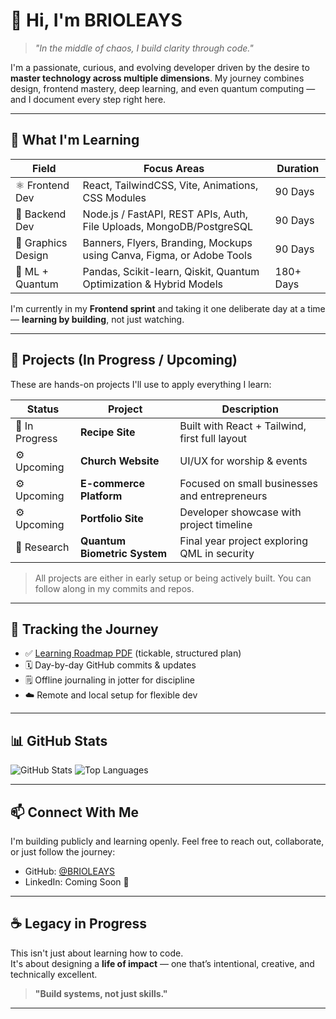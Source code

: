 # 👋 Hi, I'm BRIOLEAYS

> *"In the middle of chaos, I build clarity through code."*

I'm a passionate, curious, and evolving developer driven by the desire to **master technology across multiple dimensions**. My journey combines design, frontend mastery, deep learning, and even quantum computing — and I document every step right here.

---

## 🧠 What I'm Learning

| Field             | Focus Areas                                                                 | Duration      |
|------------------|------------------------------------------------------------------------------|---------------|
| ⚛️ Frontend Dev   | React, TailwindCSS, Vite, Animations, CSS Modules                           | 90 Days       |
| 🧩 Backend Dev    | Node.js / FastAPI, REST APIs, Auth, File Uploads, MongoDB/PostgreSQL        | 90 Days       |
| 🎨 Graphics Design| Banners, Flyers, Branding, Mockups using Canva, Figma, or Adobe Tools       | 90 Days       |
| 🧬 ML + Quantum   | Pandas, Scikit-learn, Qiskit, Quantum Optimization & Hybrid Models           | 180+ Days     |

I'm currently in my **Frontend sprint** and taking it one deliberate day at a time — **learning by building**, not just watching.

---

## 🔨 Projects (In Progress / Upcoming)

These are hands-on projects I'll use to apply everything I learn:

| Status      | Project                     | Description                                      |
|-------------|-----------------------------|--------------------------------------------------|
| 🚧 In Progress | **Recipe Site**             | Built with React + Tailwind, first full layout   |
| ⚙️ Upcoming   | **Church Website**           | UI/UX for worship & events                       |
| ⚙️ Upcoming   | **E-commerce Platform**      | Focused on small businesses and entrepreneurs    |
| ⚙️ Upcoming   | **Portfolio Site**           | Developer showcase with project timeline         |
| 🧪 Research    | **Quantum Biometric System** | Final year project exploring QML in security     |

> All projects are either in early setup or being actively built. You can follow along in my commits and repos.

---

## 📘 Tracking the Journey

- ✅ [Learning Roadmap PDF](#) (tickable, structured plan)
- 🗓️ Day-by-day GitHub commits & updates
- 🗒️ Offline journaling in jotter for discipline
- ☁️ Remote and local setup for flexible dev

---

## 📊 GitHub Stats

![GitHub Stats](https://github-readme-stats.vercel.app/api?username=BRIOLEAYS&show_icons=true&theme=radical)
![Top Languages](https://github-readme-stats.vercel.app/api/top-langs/?username=BRIOLEAYS&layout=compact&theme=radical)

---

## 📫 Connect With Me

I'm building publicly and learning openly. Feel free to reach out, collaborate, or just follow the journey:

- GitHub: [@BRIOLEAYS](https://github.com/BRIOLEAYS)
- LinkedIn: Coming Soon 🚀

---

## ☕ Legacy in Progress

This isn't just about learning how to code.  
It's about designing a **life of impact** — one that’s intentional, creative, and technically excellent.

> **"Build systems, not just skills."**

---

